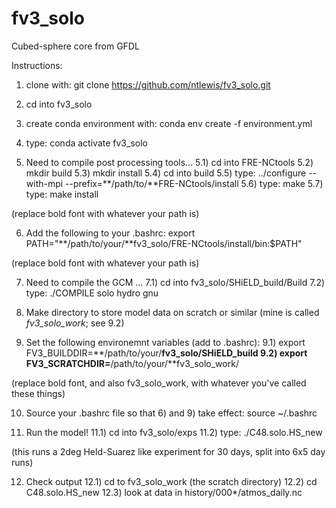 # fv3_solo

Cubed-sphere core from GFDL 

Instructions: 

1) clone with: git clone https://github.com/ntlewis/fv3_solo.git

2) cd into fv3_solo

3) create conda environment with: conda env create -f environment.yml 

4) type: conda activate fv3_solo 

5) Need to compile post processing tools... 
5.1) cd into FRE-NCtools
5.2) mkdir build 
5.3) mkdir install 
5.4) cd into build 
5.5) type: ../configure --with-mpi --prefix=**/path/to/**FRE-NCtools/install
5.6) type: make 
5.7) type: make install  

(replace bold font with whatever your path is) 

6) Add the following to your .bashrc: 
export PATH="**/path/to/your/**fv3_solo/FRE-NCtools/install/bin:$PATH"

(replace bold font with whatever your path is) 

7) Need to compile the GCM ... 
7.1) cd into fv3_solo/SHiELD_build/Build
7.2) type: ./COMPILE solo hydro gnu 

8) Make directory to store model data on scratch or similar (mine is called *fv3_solo_work*; see 9.2) 

9) Set the following environemnt variables (add to .bashrc):
9.1) export FV3_BUILDDIR=**/path/to/your/**fv3_solo/SHiELD_build
9.2) export FV3_SCRATCHDIR=**/path/to/your/**fv3_solo_work/

(replace bold font, and also fv3_solo_work, with whatever you've called these things) 

10) Source your .bashrc file so that 6) and 9) take effect: source ~/.bashrc

11) Run the model!
11.1) cd into fv3_solo/exps
11.2) type: ./C48.solo.HS_new 

(this runs a 2deg Held-Suarez like experiment for 30 days, split into 6x5 day runs) 

12) Check output 
12.1) cd to fv3_solo_work (the scratch directory) 
12.2) cd C48.solo.HS_new 
12.3) look at data in history/000*/atmos_daily.nc 